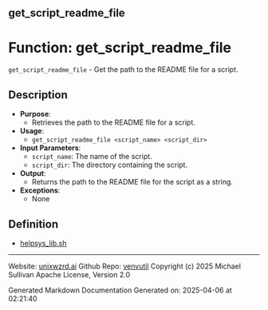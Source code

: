 ## get_script_readme_file
# Function: get_script_readme_file
 `get_script_readme_file` - Get the path to the README file for a script.
## Description
- **Purpose**:
  - Retrieves the path to the README file for a script.
- **Usage**: 
  - `get_script_readme_file <script_name> <script_dir>`
- **Input Parameters**: 
  - `script_name`: The name of the script.
  - `script_dir`: The directory containing the script.
- **Output**: 
  - Returns the path to the README file for the script as a string.
- **Exceptions**: 
  - None

## Definition 

* [helpsys_lib.sh](../helpsys_lib_sh.md)
---

Website: [unixwzrd.ai](https://unixwzrd.ai)
Github Repo: [venvutil](https://github.com/unixwzrd/venvutil)
Copyright (c) 2025 Michael Sullivan
Apache License, Version 2.0

Generated Markdown Documentation
Generated on: 2025-04-06 at 02:21:40
